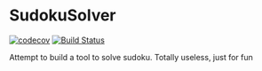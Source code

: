 # SudokuSolver
[![codecov](https://codecov.io/gh/NicolasReyrolle/SudokuSolver/branch/master/graph/badge.svg)](https://codecov.io/gh/NicolasReyrolle/SudokuSolver)
[![Build Status](https://travis-ci.com/NicolasReyrolle/SudokuSolver.svg?branch=master)](https://travis-ci.com/NicolasReyrolle/SudokuSolver)

Attempt to build a tool to solve sudoku. Totally useless, just for fun


